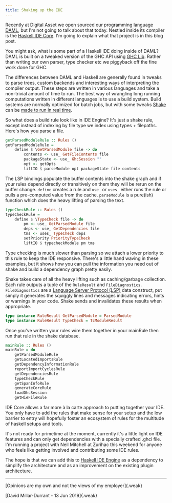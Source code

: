 ```yaml
---
title: Shaking up the IDE
---
```


Recently at Digital Asset we open sourced our programming language [DAML](https://daml.com/), but I'm not going to talk about that today. Nestled inside its compiler is the [Haskell IDE Core](https://github.com/digital-asset/daml/tree/master/compiler/haskell-ide-core). I'm going to explain what that project is in this blog post.

You might ask, what is some part of a Haskell IDE doing inside of DAML? DAML is built on a tweaked version of the GHC API using [GHC Lib](https://neilmitchell.blogspot.com/2019/02/announcing-ghc-lib.html). Rather than writing our own parser, type checker etc we piggyback off the fine work done for GHC. 

The differences between DAML and Haskell are generally found in tweaks to parse trees, custom backends and interesting ways of interpreting the compiler output. These steps are written in various languages and take a non-trivial amount of time to run. The best way of wrangling long running computations written in different languages is to use a build system. Build systems are normally optimized for batch jobs, but with some tweaks [Shake](https://shakebuild.com/) can be [made to run in real time](https://neilmitchell.blogspot.com/2018/10/announcing-shake-017.html).

So what does a build rule look like in IDE Engine? It's just a shake rule, except instead of indexing by file type we index using types + filepaths. Here's how you parse a file.

```haskell
getParsedModuleRule :: Rules ()
getParsedModuleRule =
    define $ \GetParsedModule file -> do
        contents <- use_ GetFileContents file
        packageState <- use_ GhcSession ""
        opt <- getOpts
        liftIO $ parseModule opt packageState file contents
```
The LSP bindings populate the buffer contents into the shake graph and if your rules depend directly or transitively on them they will be rerun on the buffer change. `define` creates a rule and `use_` or `uses_` either runs the rule or pulls a pre-computed value from the cache. `parseModule` is a pure(ish) function which does the heavy lifting of parsing the text.


```haskell
typeCheckRule :: Rules ()
typeCheckRule =
    define $ \TypeCheck file -> do
        pm <- use_ GetParsedModule file
        deps <- use_ GetDependencies file
        tms <- uses_ TypeCheck deps
        setPriority PriorityTypeCheck
        liftIO $ typecheckModule pm tms
```

Type checking is much slower than parsing so we attach a lower priority to this rule to keep the IDE responsive. There's a little hand waving in these examples, but it shows how you can pull the information you need out of shake and build a dependency graph pretty easily.

Shake takes care of all the heavy lifting such as caching/garbage collection. Each rule outputs a tuple of the `RuleResult` and `FileDiagnostics`. `FileDiagnostics` are a [Language Server Protocol (LSP)](https://langserver.org/) data construct, put simply it generates the squiggly lines and messages indicating errors, hints or warnings in your code. Shake sends and invalidates these results when appropriate.

```haskell
type instance RuleResult GetParsedModule = ParsedModule
type instance RuleResult TypeCheck = TcModuleResult
```
Once you've written your rules wire them together in your mainRule then run that rule in the shake database.

```haskell
mainRule :: Rules ()
mainRule = do
    getParsedModuleRule
    getLocatedImportsRule
    getDependencyInformationRule
    reportImportCyclesRule
    getDependenciesRule
    typeCheckRule
    getSpanInfoRule
    generateCoreRule
    loadGhcSession
    getHieFileRule
```

IDE Core allows a far more à la carte approach to putting together your IDE. You only have to add the rules that make sense for your setup and the low barrier to entry will hopefully foster an ecosystem of rules for the multitude of haskell setups and tools.

It's not ready for primetime at the moment, currently it's a little light on IDE features and can only get dependencies with a specially crafted .ghci file. I'm running a project with Neil Mitchell at Zurihac this weekend for anyone who feels like getting involved and contributing some IDE rules.

The hope is that we can add this to [Haskell IDE Engine](https://github.com/haskell/haskell-ide-engine) as a dependency to simplify the architecture and as an improvement on the existing plugin architecture. 

---
[Opinions are my own and not the views of my employer]{.weak}

[David Millar-Durrant - 13 Jun 2019]{.weak}
